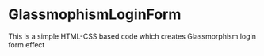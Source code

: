 # GlassmophismLoginForm
This is a simple HTML-CSS based code which creates Glassmorphism login form effect 
